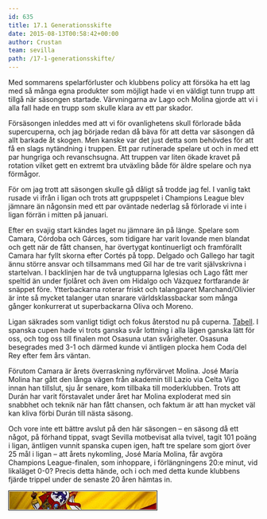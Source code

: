 ```yaml
---
id: 635
title: 17.1 Generationsskifte
date: 2015-08-13T00:58:42+00:00
author: Crustan
team: sevilla
path: /17-1-generationsskifte/
---
```


Med sommarens spelarförluster och klubbens policy att försöka ha ett lag med så många egna produkter som möjligt hade vi en väldigt tunn trupp att tillgå när säsongen startade. Värvningarna av Lago och Molina gjorde att vi i alla fall hade en trupp som skulle klara av ett par skador.

Försäsongen inleddes med att vi för ovanlighetens skull förlorade båda supercuperna, och jag började redan då bäva för att detta var säsongen då allt barkade åt skogen. Men kanske var det just detta som behövdes för att få en slags nytändning i truppen. Ett par rutinerade spelare ut och in med ett par hungriga och revanschsugna. Att truppen var liten ökade kravet på rotation vilket gett en extremt bra utväxling både för äldre spelare och nya förmågor.

För om jag trott att säsongen skulle gå dåligt så trodde jag fel. I vanlig takt rusade vi ifrån i ligan och trots att gruppspelet i Champions League blev jämnare än någonsin med ett par oväntade nederlag så förlorade vi inte i ligan förrän i mitten på januari.

Efter en svajig start kändes laget nu jämnare än på länge. Spelare som Camara, Córdoba och Gárces, som tidigare har varit lovande men blandat och gett när de fått chansen, har övertygat kontinuerligt och framförallt Camara har fyllt skorna efter Cortés på topp. Delgado och Gallego har tagit ännu större ansvar och tillsammans med Gil har de tre varit självskrivna i startelvan. I backlinjen har de två ungtupparna Iglesias och Lago fått mer speltid än under fjolåret och även om Hidalgo och Vázquez fortfarande är snäppet före. Ytterbackarna roterar friskt och talangparet Marchand/Olivier är inte så mycket talanger utan snarare världsklassbackar som många gånger konkurrerat ut superbackarna Oliva och Moreno.

Ligan säkrades som vanligt tidigt och fokus återstod nu på cuperna. [Tabell](../images/tabell2033.png). I spanska cupen hade vi trots ganska svår lottning i alla lägen ganska lätt för oss, och tog oss till finalen mot Osasuna utan svårigheter. Osasuna besegrades med 3-1 och därmed kunde vi äntligen plocka hem Coda del Rey efter fem års väntan.

Förutom Camara är årets överraskning nyförvärvet Molina. José María Molina har gått den långa vägen från akademin till Lazio via Celta Vigo innan han tillslut, sju år senare, kom tillbaka till moderklubben. Trots att Durán har varit förstavalet under året har Molina exploderat med sin snabbhet och teknik när han fått chansen, och faktum är att han mycket väl kan kliva förbi Durán till nästa säsong.

Och vore inte ett bättre avslut på den här säsongen – en säsong då ett något, på förhand tippat, svagt Sevilla motbevisat alla tvivel, tagit 101 poäng i ligan, äntligen vunnit spanska cupen igen, haft tre spelare som gjort över 25 mål i ligan – att årets nykomling, José María Molina, får avgöra Champions League-finalen, som inhoppare, i förlängningens 20:e minut, vid likaläget 0-0? Precis detta hände, och i och med detta kunde klubbens fjärde trippel under de senaste 20 åren hämtas in.

<img src="../images/espbanner.png" alt="espbanner" width="300" height="40" class="aligncenter size-full" />
